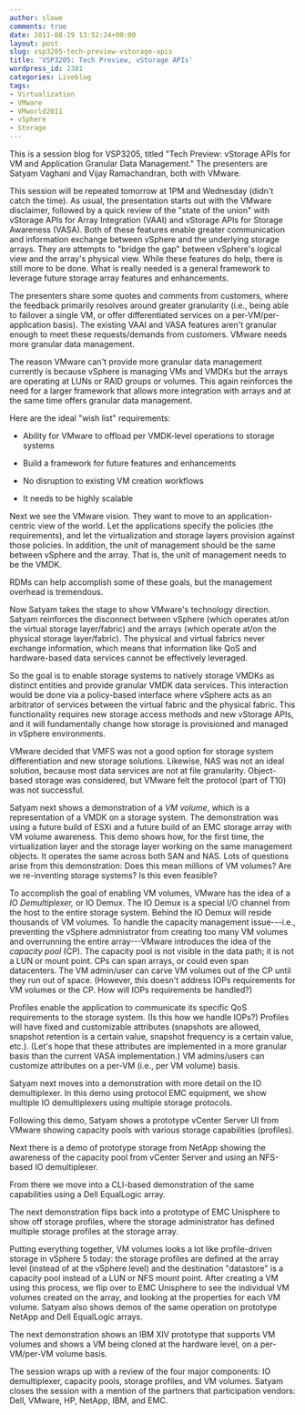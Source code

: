 ```yaml
---
author: slowe
comments: true
date: 2011-08-29 13:52:24+00:00
layout: post
slug: vsp3205-tech-preview-vstorage-apis
title: 'VSP3205: Tech Preview, vStorage APIs'
wordpress_id: 2381
categories: Liveblog
tags:
- Virtualization
- VMware
- VMworld2011
- vSphere
- Storage
---
```


This is a session blog for VSP3205, titled "Tech Preview: vStorage APIs for VM and Application Granular Data Management." The presenters are Satyam Vaghani and Vijay Ramachandran, both with VMware.

This session will be repeated tomorrow at 1PM and Wednesday (didn't catch the time). As usual, the presentation starts out with the VMware disclaimer, followed by a quick review of the "state of the union" with vStorage APIs for Array Integration (VAAI) and vStorage APIs for Storage Awareness (VASA). Both of these features enable greater communication and information exchange between vSphere and the underlying storage arrays. They are attempts to "bridge the gap" between vSphere's logical view and the array's physical view. While these features do help, there is still more to be done. What is really needed is a general framework to leverage future storage array features and enhancements.

The presenters share some quotes and comments from customers, where the feedback primarily resolves around greater granularity (i.e., being able to failover a single VM, or offer differentiated services on a per-VM/per-application basis). The existing VAAI and VASA features aren't granular enough to meet these requests/demands from customers. VMware needs more granular data management.

The reason VMware can't provide more granular data management currently is because vSphere is managing VMs and VMDKs but the arrays are operating at LUNs or RAID groups or volumes. This again reinforces the need for a larger framework that allows more integration with arrays and at the same time offers granular data management.

Here are the ideal "wish list" requirements:

* Ability for VMware to offload per VMDK-level operations to storage systems

* Build a framework for future features and enhancements

* No disruption to existing VM creation workflows

* It needs to be highly scalable

Next we see the VMware vision. They want to move to an application-centric view of the world. Let the applications specify the policies (the requirements), and let the virtualization and storage layers provision against those policies. In addition, the unit of management should be the same between vSphere and the array. That is, the unit of management needs to be the VMDK.

RDMs can help accomplish some of these goals, but the management overhead is tremendous.

Now Satyam takes the stage to show VMware's technology direction. Satyam reinforces the disconnect between vSphere (which operates at/on the virtual storage layer/fabric) and the arrays (which operate at/on the physical storage layer/fabric). The physical and virtual fabrics never exchange information, which means that information like QoS and hardware-based data services cannot be effectively leveraged.

So the goal is to enable storage systems to natively storage VMDKs as distinct entities and provide granular VMDK data services. This interaction would be done via a policy-based interface where vSphere acts as an arbitrator of services between the virtual fabric and the physical fabric. This functionality requires new storage access methods and new vStorage APIs, and it will fundamentally change how storage is provisioned and managed in vSphere environments.

VMware decided that VMFS was not a good option for storage system differentiation and new storage solutions. Likewise, NAS was not an ideal solution, because most data services are not at file granularity. Object-based storage was considered, but VMware felt the protocol (part of T10) was not successful.

Satyam next shows a demonstration of a _VM volume_, which is a representation of a VMDK on a storage system. The demonstration was using a future build of ESXi and a future build of an EMC storage array with VM volume awareness. This demo shows how, for the first time, the virtualization layer and the storage layer working on the same management objects. It operates the same across both SAN and NAS. Lots of questions arise from this demonstration: Does this mean millions of VM volumes? Are we re-inventing storage systems? Is this even feasible?

To accomplish the goal of enabling VM volumes, VMware has the idea of a _IO Demultiplexer,_ or IO Demux. The IO Demux is a special I/O channel from the host to the entire storage system. Behind the IO Demux will reside thousands of VM volumes. To handle the capacity management issue---i.e., preventing the vSphere administrator from creating too many VM volumes and overrunning the entire array---VMware introduces the idea of the _capacity pool_ (CP). The capacity pool is not visible in the data path; it is not a LUN or mount point. CPs can span arrays, or could even span datacenters. The VM admin/user can carve VM volumes out of the CP until they run out of space. (However, this doesn't address IOPs requirements for VM volumes or the CP. How will IOPs requirements be handled?)

Profiles enable the application to communicate its specific QoS requirements to the storage system. (Is this how we handle IOPs?) Profiles will have fixed and customizable attributes (snapshots are allowed, snapshot retention is a certain value, snapshot frequency is a certain value, etc.). (Let's hope that these attributes are implemented in a more granular basis than the current VASA implementation.) VM admins/users can customize attributes on a per-VM (i.e., per VM volume) basis.

Satyam next moves into a demonstration with more detail on the IO demultiplexer. In this demo using protocol EMC equipment, we show multiple IO demultiplexers using multiple storage protocols.

Following this demo, Satyam shows a prototype vCenter Server UI from VMware showing capacity pools with various storage capabilities (profiles).

Next there is a demo of prototype storage from NetApp showing the awareness of the capacity pool from vCenter Server and using an NFS-based IO demultiplexer.

From there we move into a CLI-based demonstration of the same capabilities using a Dell EqualLogic array.

The next demonstration flips back into a prototype of EMC Unisphere to show off storage profiles, where the storage administrator has defined multiple storage profiles at the storage array.

Putting everything together, VM volumes looks a lot like profile-driven storage in vSphere 5 today: the storage profiles are defined at the array level (instead of at the vSphere level) and the destination "datastore" is a capacity pool instead of a LUN or NFS mount point. After creating a VM using this process, we flip over to EMC Unisphere to see the individual VM volumes created on the array, and looking at the properties for each VM volume. Satyam also shows demos of the same operation on prototype NetApp and Dell EqualLogic arrays.

The next demonstration shows an IBM XIV prototype that supports VM volumes and shows a VM being cloned at the hardware level, on a per-VM/per-VM volume basis.

The session wraps up with a review of the four major components: IO demultiplexer, capacity pools, storage profiles, and VM volumes. Satyam closes the session with a mention of the partners that participation vendors: Dell, VMware, HP, NetApp, IBM, and EMC.
